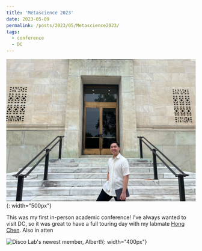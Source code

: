 ```yaml
---
title: 'Metascience 2023'
date: 2023-05-09
permalink: /posts/2023/05/Metascience2023/
tags:
  - conference
  - DC
---
```

![James at NAS attending Metascience Conference 2023](/images/JMZDatNAS.jpg){: width="500px"}

This was my first in-person academic conference! I've always wanted to visit DC, so it was great to have a full touring day with my labmate [Hong Chen](https://www.si.umich.edu/people/hong-chen). Also in atten

![Disco Lab's newest member, Albert!](/images/DiscoLabatMetascience.png){: width="400px"}